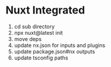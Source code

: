 # Nuxt Integrated

1. cd sub directory
1. npx nuxt@latest init <app>
1. move deps
1. update nx.json for inputs and plugins
1. update package.json#nx outputs
1. update tsconfig paths
